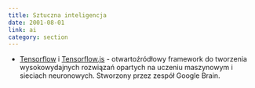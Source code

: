 ```yaml
---
title: Sztuczna inteligencja
date: 2001-08-01
link: ai
category: section
---
```


- [Tensorflow] i [Tensorflow.js] - otwartoźródłowy framework do tworzenia wysokowydajnych rozwiązań opartych na uczeniu maszynowym i sieciach neuronowych. Stworzony przez zespół Google Brain.

 [Tensorflow]: https://www.tensorflow.org/
[Tensorflow.js]: https://js.tensorflow.org/

